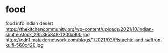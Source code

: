 # food
food info
indian desert<br>
https://thekitchencommunity.org/wp-content/uploads/2021/10/indian-shutterstock_295395848-1200x900.jpg
https://cdn1.matadornetwork.com/blogs/1/2021/02/Pistachio-and-saffron-kulfi-560x420.jpg
